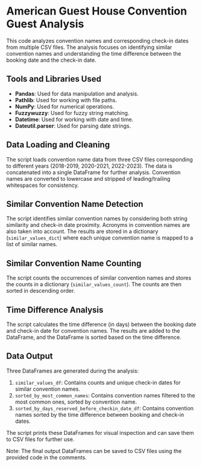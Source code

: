 # American Guest House Convention Guest Analysis

This code analyzes convention names and corresponding check-in dates from multiple CSV files. The analysis focuses on identifying similar convention names and understanding the time difference between the booking date and the check-in date.

## Tools and Libraries Used

- **Pandas**: Used for data manipulation and analysis.
- **Pathlib**: Used for working with file paths.
- **NumPy**: Used for numerical operations.
- **Fuzzywuzzy**: Used for fuzzy string matching.
- **Datetime**: Used for working with date and time.
- **Dateutil.parser**: Used for parsing date strings.

## Data Loading and Cleaning

The script loads convention name data from three CSV files corresponding to different years (2018-2019, 2020-2021, 2022-2023). The data is concatenated into a single DataFrame for further analysis. Convention names are converted to lowercase and stripped of leading/trailing whitespaces for consistency.

## Similar Convention Name Detection

The script identifies similar convention names by considering both string similarity and check-in date proximity. Acronyms in convention names are also taken into account. The results are stored in a dictionary (`similar_values_dict`) where each unique convention name is mapped to a list of similar names.

## Similar Convention Name Counting

The script counts the occurrences of similar convention names and stores the counts in a dictionary (`similar_values_count`). The counts are then sorted in descending order.

## Time Difference Analysis

The script calculates the time difference (in days) between the booking date and check-in date for convention names. The results are added to the DataFrame, and the DataFrame is sorted based on the time difference.

## Data Output

Three DataFrames are generated during the analysis:
1. `similar_values_df`: Contains counts and unique check-in dates for similar convention names.
2. `sorted_by_most_common_names`: Contains convention names filtered to the most common ones, sorted by convention name.
3. `sorted_by_days_reserved_before_checkin_date_df`: Contains convention names sorted by the time difference between booking and check-in dates.

The script prints these DataFrames for visual inspection and can save them to CSV files for further use.

Note: The final output DataFrames can be saved to CSV files using the provided code in the comments.
